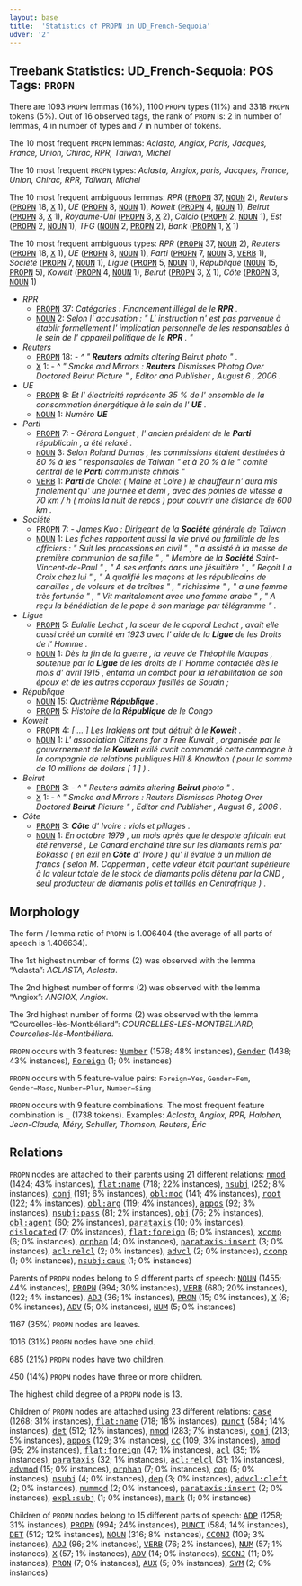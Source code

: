 ```yaml
---
layout: base
title:  'Statistics of PROPN in UD_French-Sequoia'
udver: '2'
---
```


## Treebank Statistics: UD_French-Sequoia: POS Tags: `PROPN`

There are 1093 `PROPN` lemmas (16%), 1100 `PROPN` types (11%) and 3318 `PROPN` tokens (5%).
Out of 16 observed tags, the rank of `PROPN` is: 2 in number of lemmas, 4 in number of types and 7 in number of tokens.

The 10 most frequent `PROPN` lemmas: <em>Aclasta, Angiox, Paris, Jacques, France, Union, Chirac, RPR, Taïwan, Michel</em>

The 10 most frequent `PROPN` types:  <em>Aclasta, Angiox, paris, Jacques, France, Union, Chirac, RPR, Taïwan, Michel</em>

The 10 most frequent ambiguous lemmas: <em>RPR</em> (<tt><a href="fr_sequoia-pos-PROPN.html">PROPN</a></tt> 37, <tt><a href="fr_sequoia-pos-NOUN.html">NOUN</a></tt> 2), <em>Reuters</em> (<tt><a href="fr_sequoia-pos-PROPN.html">PROPN</a></tt> 18, <tt><a href="fr_sequoia-pos-X.html">X</a></tt> 1), <em>UE</em> (<tt><a href="fr_sequoia-pos-PROPN.html">PROPN</a></tt> 8, <tt><a href="fr_sequoia-pos-NOUN.html">NOUN</a></tt> 1), <em>Koweit</em> (<tt><a href="fr_sequoia-pos-PROPN.html">PROPN</a></tt> 4, <tt><a href="fr_sequoia-pos-NOUN.html">NOUN</a></tt> 1), <em>Beirut</em> (<tt><a href="fr_sequoia-pos-PROPN.html">PROPN</a></tt> 3, <tt><a href="fr_sequoia-pos-X.html">X</a></tt> 1), <em>Royaume-Uni</em> (<tt><a href="fr_sequoia-pos-PROPN.html">PROPN</a></tt> 3, <tt><a href="fr_sequoia-pos-X.html">X</a></tt> 2), <em>Calcio</em> (<tt><a href="fr_sequoia-pos-PROPN.html">PROPN</a></tt> 2, <tt><a href="fr_sequoia-pos-NOUN.html">NOUN</a></tt> 1), <em>Est</em> (<tt><a href="fr_sequoia-pos-PROPN.html">PROPN</a></tt> 2, <tt><a href="fr_sequoia-pos-NOUN.html">NOUN</a></tt> 1), <em>TFG</em> (<tt><a href="fr_sequoia-pos-NOUN.html">NOUN</a></tt> 2, <tt><a href="fr_sequoia-pos-PROPN.html">PROPN</a></tt> 2), <em>Bank</em> (<tt><a href="fr_sequoia-pos-PROPN.html">PROPN</a></tt> 1, <tt><a href="fr_sequoia-pos-X.html">X</a></tt> 1)

The 10 most frequent ambiguous types:  <em>RPR</em> (<tt><a href="fr_sequoia-pos-PROPN.html">PROPN</a></tt> 37, <tt><a href="fr_sequoia-pos-NOUN.html">NOUN</a></tt> 2), <em>Reuters</em> (<tt><a href="fr_sequoia-pos-PROPN.html">PROPN</a></tt> 18, <tt><a href="fr_sequoia-pos-X.html">X</a></tt> 1), <em>UE</em> (<tt><a href="fr_sequoia-pos-PROPN.html">PROPN</a></tt> 8, <tt><a href="fr_sequoia-pos-NOUN.html">NOUN</a></tt> 1), <em>Parti</em> (<tt><a href="fr_sequoia-pos-PROPN.html">PROPN</a></tt> 7, <tt><a href="fr_sequoia-pos-NOUN.html">NOUN</a></tt> 3, <tt><a href="fr_sequoia-pos-VERB.html">VERB</a></tt> 1), <em>Société</em> (<tt><a href="fr_sequoia-pos-PROPN.html">PROPN</a></tt> 7, <tt><a href="fr_sequoia-pos-NOUN.html">NOUN</a></tt> 1), <em>Ligue</em> (<tt><a href="fr_sequoia-pos-PROPN.html">PROPN</a></tt> 5, <tt><a href="fr_sequoia-pos-NOUN.html">NOUN</a></tt> 1), <em>République</em> (<tt><a href="fr_sequoia-pos-NOUN.html">NOUN</a></tt> 15, <tt><a href="fr_sequoia-pos-PROPN.html">PROPN</a></tt> 5), <em>Koweit</em> (<tt><a href="fr_sequoia-pos-PROPN.html">PROPN</a></tt> 4, <tt><a href="fr_sequoia-pos-NOUN.html">NOUN</a></tt> 1), <em>Beirut</em> (<tt><a href="fr_sequoia-pos-PROPN.html">PROPN</a></tt> 3, <tt><a href="fr_sequoia-pos-X.html">X</a></tt> 1), <em>Côte</em> (<tt><a href="fr_sequoia-pos-PROPN.html">PROPN</a></tt> 3, <tt><a href="fr_sequoia-pos-NOUN.html">NOUN</a></tt> 1)


* <em>RPR</em>
  * <tt><a href="fr_sequoia-pos-PROPN.html">PROPN</a></tt> 37: <em>Catégories : Financement illégal de le <b>RPR</b> .</em>
  * <tt><a href="fr_sequoia-pos-NOUN.html">NOUN</a></tt> 2: <em>Selon l' accusation : " L' instruction n' est pas parvenue à établir formellement l' implication personnelle de les responsables à le sein de l' appareil politique de le <b>RPR</b> . "</em>
* <em>Reuters</em>
  * <tt><a href="fr_sequoia-pos-PROPN.html">PROPN</a></tt> 18: <em>- ^ " <b>Reuters</b> admits altering Beirut photo " .</em>
  * <tt><a href="fr_sequoia-pos-X.html">X</a></tt> 1: <em>- ^ " Smoke and Mirrors : <b>Reuters</b> Dismisses Photog Over Doctored Beirut Picture " , Editor and Publisher , August 6 , 2006 .</em>
* <em>UE</em>
  * <tt><a href="fr_sequoia-pos-PROPN.html">PROPN</a></tt> 8: <em>Et l' électricité représente 35 % de l' ensemble de la consommation énergétique à le sein de l' <b>UE</b> .</em>
  * <tt><a href="fr_sequoia-pos-NOUN.html">NOUN</a></tt> 1: <em>Numéro <b>UE</b></em>
* <em>Parti</em>
  * <tt><a href="fr_sequoia-pos-PROPN.html">PROPN</a></tt> 7: <em>- Gérard Longuet , l' ancien président de le <b>Parti</b> républicain , a été relaxé .</em>
  * <tt><a href="fr_sequoia-pos-NOUN.html">NOUN</a></tt> 3: <em>Selon Roland Dumas , les commissions étaient destinées à 80 % à les " responsables de Taiwan " et à 20 % à le " comité central de le <b>Parti</b> communiste chinois "</em>
  * <tt><a href="fr_sequoia-pos-VERB.html">VERB</a></tt> 1: <em><b>Parti</b> de Cholet ( Maine et Loire ) le chauffeur n' aura mis finalement qu' une journée et demi , avec des pointes de vitesse à 70 km / h ( moins la nuit de repos ) pour couvrir une distance de 600 km .</em>
* <em>Société</em>
  * <tt><a href="fr_sequoia-pos-PROPN.html">PROPN</a></tt> 7: <em>- James Kuo : Dirigeant de la <b>Société</b> générale de Taïwan .</em>
  * <tt><a href="fr_sequoia-pos-NOUN.html">NOUN</a></tt> 1: <em>Les fiches rapportent aussi la vie privé ou familiale de les officiers : " Suit les processions en civil " , " a assisté à la messe de première communion de sa fille " , " Membre de la <b>Société</b> Saint-Vincent-de-Paul " , " A ses enfants dans une jésuitière " , " Reçoit La Croix chez lui " , " A qualifié les maçons et les républicains de canailles , de voleurs et de traîtres " , " richissime " , " a une femme très fortunée " , " Vit maritalement avec une femme arabe " , " A reçu la bénédiction de le pape à son mariage par télégramme " .</em>
* <em>Ligue</em>
  * <tt><a href="fr_sequoia-pos-PROPN.html">PROPN</a></tt> 5: <em>Eulalie Lechat , la soeur de le caporal Lechat , avait elle aussi créé un comité en 1923 avec l' aide de la <b>Ligue</b> de les Droits de l' Homme .</em>
  * <tt><a href="fr_sequoia-pos-NOUN.html">NOUN</a></tt> 1: <em>Dès la fin de la guerre , la veuve de Théophile Maupas , soutenue par la <b>Ligue</b> de les droits de l' Homme contactée dès le mois d' avril 1915 , entama un combat pour la réhabilitation de son époux et de les autres caporaux fusillés de Souain ;</em>
* <em>République</em>
  * <tt><a href="fr_sequoia-pos-NOUN.html">NOUN</a></tt> 15: <em>Quatrième <b>République</b> .</em>
  * <tt><a href="fr_sequoia-pos-PROPN.html">PROPN</a></tt> 5: <em>Histoire de la <b>République</b> de le Congo</em>
* <em>Koweit</em>
  * <tt><a href="fr_sequoia-pos-PROPN.html">PROPN</a></tt> 4: <em>[ ... ] Les Irakiens ont tout détruit à le <b>Koweit</b> .</em>
  * <tt><a href="fr_sequoia-pos-NOUN.html">NOUN</a></tt> 1: <em>L' association Citizens for a Free Kuwait , organisée par le gouvernement de le <b>Koweit</b> exilé avait commandé cette campagne à la compagnie de relations publiques Hill & Knowlton ( pour la somme de 10 millions de dollars [ 1 ] ) .</em>
* <em>Beirut</em>
  * <tt><a href="fr_sequoia-pos-PROPN.html">PROPN</a></tt> 3: <em>- ^ " Reuters admits altering <b>Beirut</b> photo " .</em>
  * <tt><a href="fr_sequoia-pos-X.html">X</a></tt> 1: <em>- ^ " Smoke and Mirrors : Reuters Dismisses Photog Over Doctored <b>Beirut</b> Picture " , Editor and Publisher , August 6 , 2006 .</em>
* <em>Côte</em>
  * <tt><a href="fr_sequoia-pos-PROPN.html">PROPN</a></tt> 3: <em><b>Côte</b> d' Ivoire : viols et pillages .</em>
  * <tt><a href="fr_sequoia-pos-NOUN.html">NOUN</a></tt> 1: <em>En octobre 1979 , un mois après que le despote africain eut été renversé , Le Canard enchaîné titre sur les diamants remis par Bokassa ( en exil en <b>Côte</b> d' Ivoire ) qu' il évalue à un million de francs ( selon M. Copperman , cette valeur était pourtant supérieure à la valeur totale de le stock de diamants polis détenu par la CND , seul producteur de diamants polis et taillés en Centrafrique ) .</em>

## Morphology

The form / lemma ratio of `PROPN` is 1.006404 (the average of all parts of speech is 1.406634).

The 1st highest number of forms (2) was observed with the lemma “Aclasta”: <em>ACLASTA, Aclasta</em>.

The 2nd highest number of forms (2) was observed with the lemma “Angiox”: <em>ANGIOX, Angiox</em>.

The 3rd highest number of forms (2) was observed with the lemma “Courcelles-lès-Montbéliard”: <em>COURCELLES-LES-MONTBELIARD, Courcelles-lès-Montbéliard</em>.

`PROPN` occurs with 3 features: <tt><a href="fr_sequoia-feat-Number.html">Number</a></tt> (1578; 48% instances), <tt><a href="fr_sequoia-feat-Gender.html">Gender</a></tt> (1438; 43% instances), <tt><a href="fr_sequoia-feat-Foreign.html">Foreign</a></tt> (1; 0% instances)

`PROPN` occurs with 5 feature-value pairs: `Foreign=Yes`, `Gender=Fem`, `Gender=Masc`, `Number=Plur`, `Number=Sing`

`PROPN` occurs with 9 feature combinations.
The most frequent feature combination is `_` (1738 tokens).
Examples: <em>Aclasta, Angiox, RPR, Halphen, Jean-Claude, Méry, Schuller, Thomson, Reuters, Éric</em>


## Relations

`PROPN` nodes are attached to their parents using 21 different relations: <tt><a href="fr_sequoia-dep-nmod.html">nmod</a></tt> (1424; 43% instances), <tt><a href="fr_sequoia-dep-flat-name.html">flat:name</a></tt> (718; 22% instances), <tt><a href="fr_sequoia-dep-nsubj.html">nsubj</a></tt> (252; 8% instances), <tt><a href="fr_sequoia-dep-conj.html">conj</a></tt> (191; 6% instances), <tt><a href="fr_sequoia-dep-obl-mod.html">obl:mod</a></tt> (141; 4% instances), <tt><a href="fr_sequoia-dep-root.html">root</a></tt> (122; 4% instances), <tt><a href="fr_sequoia-dep-obl-arg.html">obl:arg</a></tt> (119; 4% instances), <tt><a href="fr_sequoia-dep-appos.html">appos</a></tt> (92; 3% instances), <tt><a href="fr_sequoia-dep-nsubj-pass.html">nsubj:pass</a></tt> (81; 2% instances), <tt><a href="fr_sequoia-dep-obj.html">obj</a></tt> (76; 2% instances), <tt><a href="fr_sequoia-dep-obl-agent.html">obl:agent</a></tt> (60; 2% instances), <tt><a href="fr_sequoia-dep-parataxis.html">parataxis</a></tt> (10; 0% instances), <tt><a href="fr_sequoia-dep-dislocated.html">dislocated</a></tt> (7; 0% instances), <tt><a href="fr_sequoia-dep-flat-foreign.html">flat:foreign</a></tt> (6; 0% instances), <tt><a href="fr_sequoia-dep-xcomp.html">xcomp</a></tt> (6; 0% instances), <tt><a href="fr_sequoia-dep-orphan.html">orphan</a></tt> (4; 0% instances), <tt><a href="fr_sequoia-dep-parataxis-insert.html">parataxis:insert</a></tt> (3; 0% instances), <tt><a href="fr_sequoia-dep-acl-relcl.html">acl:relcl</a></tt> (2; 0% instances), <tt><a href="fr_sequoia-dep-advcl.html">advcl</a></tt> (2; 0% instances), <tt><a href="fr_sequoia-dep-ccomp.html">ccomp</a></tt> (1; 0% instances), <tt><a href="fr_sequoia-dep-nsubj-caus.html">nsubj:caus</a></tt> (1; 0% instances)

Parents of `PROPN` nodes belong to 9 different parts of speech: <tt><a href="fr_sequoia-pos-NOUN.html">NOUN</a></tt> (1455; 44% instances), <tt><a href="fr_sequoia-pos-PROPN.html">PROPN</a></tt> (994; 30% instances), <tt><a href="fr_sequoia-pos-VERB.html">VERB</a></tt> (680; 20% instances),  (122; 4% instances), <tt><a href="fr_sequoia-pos-ADJ.html">ADJ</a></tt> (36; 1% instances), <tt><a href="fr_sequoia-pos-PRON.html">PRON</a></tt> (15; 0% instances), <tt><a href="fr_sequoia-pos-X.html">X</a></tt> (6; 0% instances), <tt><a href="fr_sequoia-pos-ADV.html">ADV</a></tt> (5; 0% instances), <tt><a href="fr_sequoia-pos-NUM.html">NUM</a></tt> (5; 0% instances)

1167 (35%) `PROPN` nodes are leaves.

1016 (31%) `PROPN` nodes have one child.

685 (21%) `PROPN` nodes have two children.

450 (14%) `PROPN` nodes have three or more children.

The highest child degree of a `PROPN` node is 13.

Children of `PROPN` nodes are attached using 23 different relations: <tt><a href="fr_sequoia-dep-case.html">case</a></tt> (1268; 31% instances), <tt><a href="fr_sequoia-dep-flat-name.html">flat:name</a></tt> (718; 18% instances), <tt><a href="fr_sequoia-dep-punct.html">punct</a></tt> (584; 14% instances), <tt><a href="fr_sequoia-dep-det.html">det</a></tt> (512; 12% instances), <tt><a href="fr_sequoia-dep-nmod.html">nmod</a></tt> (283; 7% instances), <tt><a href="fr_sequoia-dep-conj.html">conj</a></tt> (213; 5% instances), <tt><a href="fr_sequoia-dep-appos.html">appos</a></tt> (129; 3% instances), <tt><a href="fr_sequoia-dep-cc.html">cc</a></tt> (109; 3% instances), <tt><a href="fr_sequoia-dep-amod.html">amod</a></tt> (95; 2% instances), <tt><a href="fr_sequoia-dep-flat-foreign.html">flat:foreign</a></tt> (47; 1% instances), <tt><a href="fr_sequoia-dep-acl.html">acl</a></tt> (35; 1% instances), <tt><a href="fr_sequoia-dep-parataxis.html">parataxis</a></tt> (32; 1% instances), <tt><a href="fr_sequoia-dep-acl-relcl.html">acl:relcl</a></tt> (31; 1% instances), <tt><a href="fr_sequoia-dep-advmod.html">advmod</a></tt> (15; 0% instances), <tt><a href="fr_sequoia-dep-orphan.html">orphan</a></tt> (7; 0% instances), <tt><a href="fr_sequoia-dep-cop.html">cop</a></tt> (5; 0% instances), <tt><a href="fr_sequoia-dep-nsubj.html">nsubj</a></tt> (4; 0% instances), <tt><a href="fr_sequoia-dep-dep.html">dep</a></tt> (3; 0% instances), <tt><a href="fr_sequoia-dep-advcl-cleft.html">advcl:cleft</a></tt> (2; 0% instances), <tt><a href="fr_sequoia-dep-nummod.html">nummod</a></tt> (2; 0% instances), <tt><a href="fr_sequoia-dep-parataxis-insert.html">parataxis:insert</a></tt> (2; 0% instances), <tt><a href="fr_sequoia-dep-expl-subj.html">expl:subj</a></tt> (1; 0% instances), <tt><a href="fr_sequoia-dep-mark.html">mark</a></tt> (1; 0% instances)

Children of `PROPN` nodes belong to 15 different parts of speech: <tt><a href="fr_sequoia-pos-ADP.html">ADP</a></tt> (1258; 31% instances), <tt><a href="fr_sequoia-pos-PROPN.html">PROPN</a></tt> (994; 24% instances), <tt><a href="fr_sequoia-pos-PUNCT.html">PUNCT</a></tt> (584; 14% instances), <tt><a href="fr_sequoia-pos-DET.html">DET</a></tt> (512; 12% instances), <tt><a href="fr_sequoia-pos-NOUN.html">NOUN</a></tt> (316; 8% instances), <tt><a href="fr_sequoia-pos-CCONJ.html">CCONJ</a></tt> (109; 3% instances), <tt><a href="fr_sequoia-pos-ADJ.html">ADJ</a></tt> (96; 2% instances), <tt><a href="fr_sequoia-pos-VERB.html">VERB</a></tt> (76; 2% instances), <tt><a href="fr_sequoia-pos-NUM.html">NUM</a></tt> (57; 1% instances), <tt><a href="fr_sequoia-pos-X.html">X</a></tt> (57; 1% instances), <tt><a href="fr_sequoia-pos-ADV.html">ADV</a></tt> (14; 0% instances), <tt><a href="fr_sequoia-pos-SCONJ.html">SCONJ</a></tt> (11; 0% instances), <tt><a href="fr_sequoia-pos-PRON.html">PRON</a></tt> (7; 0% instances), <tt><a href="fr_sequoia-pos-AUX.html">AUX</a></tt> (5; 0% instances), <tt><a href="fr_sequoia-pos-SYM.html">SYM</a></tt> (2; 0% instances)

